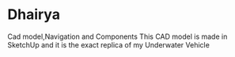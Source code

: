 # Dhairya
Cad model,Navigation and Components
This CAD model is made in SketchUp and it is the exact replica of my Underwater Vehicle 
